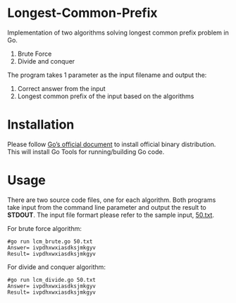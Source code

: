 # Longest-Common-Prefix
Implementation of two algorithms solving longest common prefix problem
in Go.
1. Brute Force
2. Divide and conquer

The program takes 1 parameter as the input filename and output the:
1. Correct answer from the input
2. Longest common prefix of the input based on the algorithms 

# Installation
Please follow [Go’s official document](https://golang.org/doc/install) to install official binary distribution. This will install Go Tools for running/building Go code.


# Usage
There are two source code files, one for each algorithm. Both programs take
input from the command line parameter and output the result to **STDOUT**.
The input file formart please refer to the sample input, [50.txt](https://github.com/apine/Longest-Common-Prefix/blob/master/50.txt).

For brute force algorithm:
```
#go run lcm_brute.go 50.txt
Answer= ivpdhxwxiasdksjmkgyv
Result= ivpdhxwxiasdksjmkgyv
```
For divide and conquer algorithm:
```
#go run lcm_divide.go 50.txt
Answer= ivpdhxwxiasdksjmkgyv
Result= ivpdhxwxiasdksjmkgyv
```

